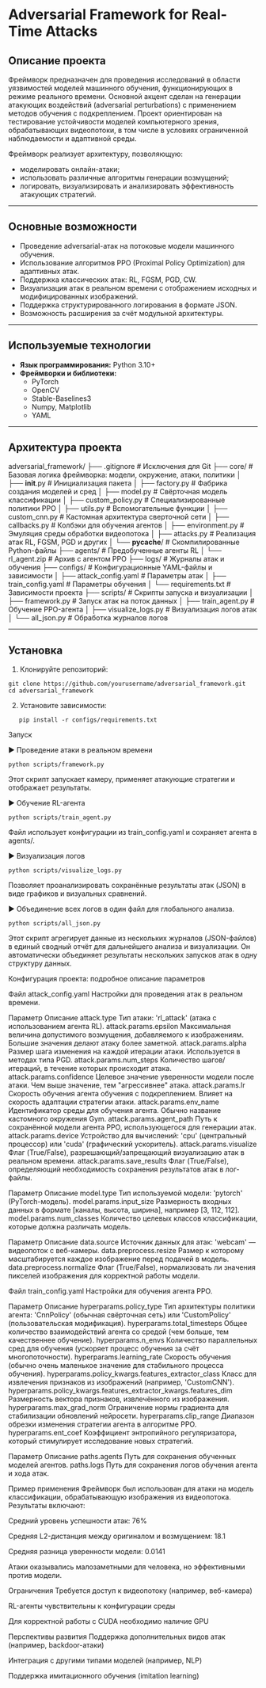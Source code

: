 # Adversarial Framework for Real-Time Attacks

## Описание проекта

Фреймворк предназначен для проведения исследований в области уязвимостей моделей машинного обучения, функционирующих в режиме реального времени. Основной акцент сделан на генерации атакующих воздействий (adversarial perturbations) с применением методов обучения с подкреплением. Проект ориентирован на тестирование устойчивости моделей компьютерного зрения, обрабатывающих видеопотоки, в том числе в условиях ограниченной наблюдаемости и адаптивной среды.

Фреймворк реализует архитектуру, позволяющую:

- моделировать онлайн-атаки;
- использовать различные алгоритмы генерации возмущений;
- логировать, визуализировать и анализировать эффективность атакующих стратегий.

---

## Основные возможности

- Проведение adversarial-атак на потоковые модели машинного обучения.
- Использование алгоритмов PPO (Proximal Policy Optimization) для адаптивных атак.
- Поддержка классических атак: RL, FGSM, PGD, CW.
- Визуализация атак в реальном времени с отображением исходных и модифицированных изображений.
- Поддержка структурированного логирования в формате JSON.
- Возможность расширения за счёт модульной архитектуры.

---

## Используемые технологии

- **Язык программирования:** Python 3.10+
- **Фреймворки и библиотеки:**  
  - PyTorch  
  - OpenCV  
  - Stable-Baselines3  
  - Numpy, Matplotlib  
  - YAML

---

## Архитектура проекта
adversarial_framework/
├── .gitignore                 # Исключения для Git
├── core/                      # Базовая логика фреймворка: модели, окружение, атаки, политики
│   ├── __init__.py             # Инициализация пакета
│   ├── factory.py              # Фабрика создания моделей и сред
│   ├── model.py                # Свёрточная модель классификации
│   ├── custom_policy.py        # Специализированные политики PPO
│   ├── utils.py                # Вспомогательные функции
│   ├── custom_cnn.py           # Кастомная архитектура сверточной сети
│   ├── callbacks.py            # Колбэки для обучения агентов
│   ├── environment.py          # Эмуляция среды обработки видеопотока
│   ├── attacks.py              # Реализация атак RL, FGSM, PGD и других
│   └── __pycache__/            # Скомпилированные Python-файлы
├── agents/                     # Предобученные агенты RL
│   └── rl_agent.zip             # Архив с агентом PPO
├── logs/                       # Журналы атак и обучения
├── configs/                    # Конфигурационные YAML-файлы и зависимости
│   ├── attack_config.yaml       # Параметры атак
│   ├── train_config.yaml        # Параметры обучения
│   └── requirements.txt         # Зависимости проекта
├── scripts/                    # Скрипты запуска и визуализации
│   ├── framework.py             # Запуск атак на поток данных
│   ├── train_agent.py           # Обучение PPO-агента
│   ├── visualize_logs.py        # Визуализация логов атак
│   └── all_json.py              # Обработка журналов логов


---

## Установка

1. Клонируйте репозиторий:
```
git clone https://github.com/yourusername/adversarial_framework.git
cd adversarial_framework
```
2. Установите зависимости:
```
   pip install -r configs/requirements.txt
```  
Запуск

▶ Проведение атаки в реальном времени
```
python scripts/framework.py
```
Этот скрипт запускает камеру, применяет атакующие стратегии и отображает результаты.

▶ Обучение RL-агента
```
python scripts/train_agent.py
```
Файл использует конфигурации из train_config.yaml и сохраняет агента в agents/.

▶ Визуализация логов
```
python scripts/visualize_logs.py
```
Позволяет проанализировать сохранённые результаты атак (JSON) в виде графиков и визуальных сравнений.

▶ Объединение всех логов в один файл для глобального анализа.
```
python scripts/all_json.py
```
Этот скрипт агрегирует данные из нескольких журналов (JSON-файлов) в единый сводный отчёт для дальнейшего анализа и визуализации. Он автоматически объединяет результаты нескольких запусков атак в одну структуру данных.

Конфигурация проекта: подробное описание параметров

Файл attack_config.yaml
Настройки для проведения атак в реальном времени.

Параметр	                     Описание
attack.type	                   Тип атаки: 'rl_attack' (атака с использованием агента RL).
attack.params.epsilon	         Максимальная величина допустимого возмущения, добавляемого к изображениям. Большие значения делают атаку более заметной.
attack.params.alpha	           Размер шага изменения на каждой итерации атаки. Используется в методах типа PGD.
attack.params.num_steps	       Количество шагов/итераций, в течение которых происходит атака.
attack.params.confidence	     Целевое значение уверенности модели после атаки. Чем выше значение, тем "агрессивнее" атака.
attack.params.lr	             Скорость обучения агента обучения с подкреплением. Влияет на скорость адаптации стратегии атаки.
attack.params.env_name	       Идентификатор среды для обучения агента. Обычно название кастомного окружения Gym.
attack.params.agent_path	     Путь к сохранённой модели агента PPO, использующегося для генерации атак.
attack.params.device	         Устройство для вычислений: 'cpu' (центральный процессор) или 'cuda' (графический ускоритель).
attack.params.visualize	       Флаг (True/False), разрешающий/запрещающий визуализацию атак в реальном времени.
attack.params.save_results	   Флаг (True/False), определяющий необходимость сохранения результатов атак в лог-файлы.

Параметр	                     Описание
model.type	                   Тип используемой модели: 'pytorch' (PyTorch-модель).
model.params.input_size	       Размерность входных данных в формате [каналы, высота, ширина], например [3, 112, 112].
model.params.num_classes	     Количество целевых классов классификации, которые должна различать модель.

Параметр	                     Описание
data.source	                   Источник данных для атак: 'webcam' — видеопоток с веб-камеры.
data.preprocess.resize	       Размер к которому масштабируется каждое изображение перед подачей в модель.
data.preprocess.normalize	     Флаг (True/False), нормализовать ли значения пикселей изображения для корректной работы модели.


Файл train_config.yaml
Настройки для обучения агента PPO.

Параметр	                                                          Описание
hyperparams.policy_type	                                            Тип архитектуры политики агента: 'CnnPolicy' (обычная свёрточная сеть) или 'CustomPolicy' (пользовательская модификация).
hyperparams.total_timesteps	                                        Общее количество взаимодействий агента со средой (чем больше, тем качественнее обучение).
hyperparams.n_envs	                                                Количество параллельных сред для обучения (ускоряет процесс обучения за счёт многопоточности).
hyperparams.learning_rate	                                          Скорость обучения (обычно очень маленькое значение для стабильного процесса обучения).
hyperparams.policy_kwargs.features_extractor_class                  Класс для извлечения признаков из изображений (например, 'CustomCNN').
hyperparams.policy_kwargs.features_extractor_kwargs.features_dim	  Размерность вектора признаков, извлечённого из изображения.
hyperparams.max_grad_norm	                                          Ограничение нормы градиента для стабилизации обновлений нейросети.
hyperparams.clip_range	                                            Диапазон обрезки изменения стратегии агента в алгоритме PPO.
hyperparams.ent_coef	                                              Коэффициент энтропийного регуляризатора, который стимулирует исследование новых стратегий.

Параметр	                                                          Описание
paths.agents	                                                      Путь для сохранения обученных моделей агентов.
paths.logs	                                                        Путь для сохранения логов обучения агента и хода атак.


Пример применения
Фреймворк был использован для атаки на модель классификации, обрабатывающую изображения из видеопотока. Результаты включают:

Средний уровень успешности атак: 76%

Средняя L2-дистанция между оригиналом и возмущением: 18.1

Средняя разница уверенности модели: 0.0141

Атаки оказывались малозаметными для человека, но эффективными против модели.

Ограничения
Требуется доступ к видеопотоку (например, веб-камера)

RL-агенты чувствительны к конфигурации среды

Для корректной работы с CUDA необходимо наличие GPU

Перспективы развития
Поддержка дополнительных видов атак (например, backdoor-атаки)

Интеграция с другими типами моделей (например, NLP)

Поддержка имитационного обучения (imitation learning)
